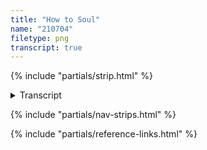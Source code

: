 ```yaml
---
title: "How to Soul"
name: "210704"
filetype: png
transcript: true
---
```


{% include "partials/strip.html" %}

<details closed>
<summary>Transcript</summary>

## {{ title }}
*Published on {{ page.date.toDateString() }}*

### Panel One
Piggins - [learn more about Piggins][p]: Nobody just gets a soul. Ya gotta build one.

### Panel Two
Piggins: If you’ll ever have one.

### Panel Three
Piggins: So, yeah, might be you’re soulless up till now…

### Panel Four
Piggins: …But hey! —don’t lose yer stuff, get all basic, or bent outta ‘bout it.

### Panel Five
Piggins: Some things are hard; not so comfortable, eh? ‘Specially the metaphysical sorta things…

### Panel Six
Piggins: & souls are one of’ve ‘em don’t-cha know…

### Panel Seven
Piggins: But nothin’ that’s worth it is ever easy, no?

### Panel Eight
Piggins: So how about it? Be kind, help; and earn yourself some soul.

<!--FOOTNOTES-->
<!-- [^1]: foo "bar" -->

---
</details>

{% include "partials/nav-strips.html" %}

{% include "partials/reference-links.html" %}
